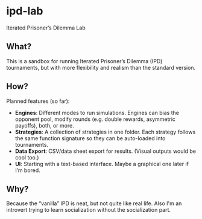 # ipd-lab
Iterated Prisoner’s Dilemma Lab

## What?
This is a sandbox for running Iterated Prisoner’s Dilemma (IPD) tournaments, but with more flexibility and realism than the standard version.

## How?
Planned features (so far):
- **Engines**: Different modes to run simulations. Engines can bias the opponent pool, modify rounds (e.g. double rewards, asymmetric payoffs), both, or more.
- **Strategies**: A collection of strategies in one folder. Each strategy follows the same function signature so they can be auto-loaded into tournaments.
- **Data Export**: CSV/data sheet export for results. (Visual outputs would be cool too.)
- **UI**: Starting with a text-based interface. Maybe a graphical one later if I’m bored.

## Why?
Because the “vanilla” IPD is neat, but not quite like real life.
Also I'm an introvert trying to learn socialization without the socialization part.
